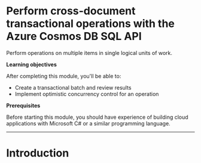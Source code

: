 # Perform cross-document transactional operations with the Azure Cosmos DB SQL API

Perform operations on multiple items in single logical units of work.

**Learning objectives**

After completing this module, you'll be able to:

* Create a transactional batch and review results
* Implement optimistic concurrency control for an operation

**Prerequisites**

Before starting this module, you should have experience of building cloud applications with Microsoft C# or a similar programming language.

---

# Introduction
